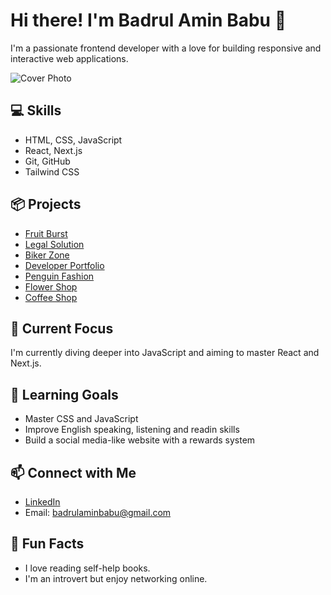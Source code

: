 # Hi there! I'm Badrul Amin Babu 👋
I'm a passionate frontend developer with a love for building responsive and interactive web applications.

![Cover Photo](https://media.licdn.com/dms/image/v2/D5616AQGSHHni8sm_dQ/profile-displaybackgroundimage-shrink_350_1400/profile-displaybackgroundimage-shrink_350_1400/0/1719347706064?e=1733961600&v=beta&t=vo3eePnJdZqsBQSGg2m3lR7eeGVlJA7XzpTRdIHwmq8)

## 💻 Skills
- HTML, CSS, JavaScript
- React, Next.js
- Git, GitHub
- Tailwind CSS

## 📦 Projects
- [Fruit Burst](https://amin-babu.github.io/Fruit-Burst/)
- [Legal Solution](https://amin-babu.github.io/legal-Solution/)
- [Biker Zone](https://amin-babu.github.io/Biker-Zone/)
- [Developer Portfolio](https://amin-babu.github.io/web-developer-portfolio/)
- [Penguin Fashion](https://amin-babu.github.io/Penguin-Fashion/)
- [Flower Shop](https://amin-babu.github.io/Flower-Shop/)
- [Coffee Shop](https://amin-babu.github.io/Coffee-House/)

## 🔭 Current Focus
I'm currently diving deeper into JavaScript and aiming to master React and Next.js.

## 🌱 Learning Goals
- Master CSS and JavaScript
- Improve English speaking, listening and readin skills
- Build a social media-like website with a rewards system

## 📫 Connect with Me
- [LinkedIn](https://linkedin.com/in/amin-babu)
- Email: badrulaminbabu@gmail.com

## 🎉 Fun Facts
- I love reading self-help books.
- I'm an introvert but enjoy networking online.
